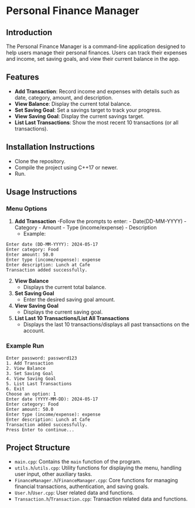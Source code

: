 # Personal Finance Manager

## Introduction
The Personal Finance Manager is a command-line application designed to help users manage their personal finances. Users can track their expenses and income, set saving goals, and view their current balance in the app.

## Features
- **Add Transaction**: Record income and expenses with details such as date, category, amount, and description.
- **View Balance**: Display the current total balance.
- **Set Saving Goal**: Set a savings target to track your progress.
- **View Saving Goal**: Display the current savings target.
- **List Last Transactions**: Show the most recent 10 transactions (or all transactions).

## Installation Instructions
- Clone the repository.
- Compile the project using C++17 or newer.
- Run.

## Usage Instructions
### Menu Options
1. **Add Transaction**
	-Follow the prompts to enter:
		- Date(DD-MM-YYYY)
		- Category
		- Amount
		- Type (income/expense)
		- Description
	- Example:
```
Enter date (DD-MM-YYYY): 2024-05-17
Enter category: Food
Enter amount: 50.0
Enter type (income/expense): expense
Enter description: Lunch at Cafe
Transaction added successfully.
```
2. **View Balance**
	- Displays the current total balance.
3. **Set Saving Goal**
	- Enter the desired saving goal amount.
4. **View Saving Goal**
	- Displays the current saving goal.
5. **List Last 10 Transactions/List All Transactions**
	- Displays the last 10 transactions/displays all past transactions on the account.

### Example Run
```Enter username: user1
Enter password: password123
1. Add Transaction
2. View Balance
3. Set Saving Goal
4. View Saving Goal
5. List Last Transactions
6. Exit
Choose an option: 1
Enter date (YYYY-MM-DD): 2024-05-17
Enter category: Food
Enter amount: 50.0
Enter type (income/expense): expense
Enter description: Lunch at Cafe
Transaction added successfully.
Press Enter to continue...
```

## Project Structure
* `main.cpp`: Contains the `main` function of the program.
* `utils.h`/`utils.cpp`: Utility functions for displaying the menu, handling user input, other auxiliary tasks.
* `FinanceManager.h`/`FinanceManager.cpp`: Core functions for managing financial transactions, authentication, and saving goals.
* `User.h`/`User.cpp`: User related data and functions.
* `Transaction.h`/`Transaction.cpp`: Transaction related data and functions.
